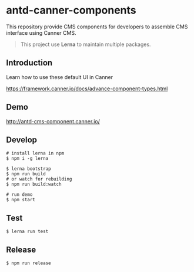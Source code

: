 # antd-canner-components

This repository provide CMS components for developers to assemble CMS interface using Canner CMS.

> This project use **Lerna** to maintain multiple packages.

## Introduction

Learn how to use these default UI in Canner

https://framework.canner.io/docs/advance-component-types.html

## Demo

http://antd-cms-component.canner.io/

## Develop

```
# install lerna in npm
$ npm i -g lerna

$ lerna bootstrap
$ npm run build
# or watch for rebuilding
$ npm run build:watch

# run demo
$ npm start
```

## Test

```
$ lerna run test
```

## Release

```
$ npm run release
```